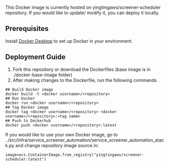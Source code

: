 This Docker image is currently hosted on yingtingaws/screener-scheduler repository. If you would like to update/ modify it, you can deploy it locally.

## Prerequisites
Install [Docker Desktop](https://www.docker.com/products/docker-desktop/) to set up Docker in your environment.

## Deployment Guide 
1. Fork this repository or download the Dockerfiles (base image is in ./docker-base-image folder)
2. After making changes to the Dockerfile, run the following commands
```
## Build Docker image
docker build -t <docker username>/<repository>
## Run Docker 
docker run <docker username>/<repository>
## Tag Docker image
docker tag <docker username>/<repository> <docker username>/<repository>:<tag name>
## Push to Dockerhub
docker push <docker username>/<repository>:latest  
```

If you would like to use your own Docker image, go to ../src/infra/service_screener_automation/service_screener_automation_stack.py and change repository image source in:
```
image=ecs.ContainerImage.from_registry("yingtingaws/screener-scheduler:latest")
```

